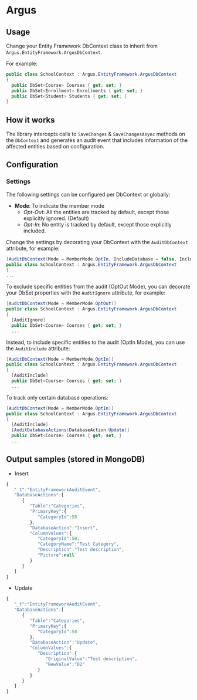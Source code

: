 # Argus

## Usage
Change your Entity Framework DbContext class to inherit from `Argus.EntityFramework.ArgusDbContext`. 

For example:
```c#
public class SchoolContext : Argus.EntityFramework.ArgusDbContext
{
  public DbSet<Course> Courses { get; set; }
  public DbSet<Enrollment> Enrollments { get; set; }
  public DbSet<Student> Students { get; set; }
}
```

## How it works
The library intercepts calls to `SaveChanges` & `SaveChangesAsync` methods on the `DbContext` and generates an audit event that includes information of the affected entities based on configuration.

## Configuration

### Settings
The following settings can be configured per DbContext or globally:

- **Mode**: To indicate the member mode
  - _Opt-Out_: All the entities are tracked by default, except those explicitly ignored. (Default)
  - _Opt-In_: No entity is tracked by default, except those explicitly included.

Change the settings by decorating your DbContext with the `AuditDbContext` attribute, for example:

```c#
[AuditDbContext(Mode = MemberMode.OptIn, IncludeDatabase = false, IncludeConnectionID = false, IncludeTransactionID = false)]
public class SchoolContext : Argus.EntityFramework.ArgusDbContext
{
...
```

To exclude specific entities from the audit (OptOut Mode), you can decorate your DbSet properties with the `AuditIgnore` attribute, for example:
```c#
[AuditDbContext(Mode = MemberMode.OptOut)]
public class SchoolContext : Argus.EntityFramework.ArgusDbContext
{
  [AuditIgnore]
  public DbSet<Course> Courses { get; set; }
  ...
```

Instead, to include specific entities to the audit (OptIn Mode), you can use the `AuditInclude` attribute:
```c#
[AuditDbContext(Mode = MemberMode.OptIn)]
public class SchoolContext : Argus.EntityFramework.ArgusDbContext
{
  [AuditInclude]
  public DbSet<Course> Courses { get; set; }
  ...
```

To track only certain database operations:
```c#
[AuditDbContext(Mode = MemberMode.OptIn)]
public class SchoolContext : Argus.EntityFramework.ArgusDbContext
{
  [AuditInclude]
  [AuditDatabaseActions(DatabaseAction.Update)]
  public DbSet<Course> Courses { get; set; }
  ...
```

## Output samples (stored in MongoDB)
- Insert
```javascript
{
   "_t":"EntityFrameworkAuditEvent",
   "DatabaseActions":[
      {
         "Table":"Categories",
         "PrimaryKey":{
            "CategoryId":50
         },
         "DatabaseAction":"Insert",
         "ColumnValues":{
            "CategoryId":50,
            "CategoryName":"Test Category",
            "Description":"Test description",
            "Picture":null
         }
      }
   ]
}
```

- Update
```javascript
{
   "_t":"EntityFrameworkAuditEvent",
   "DatabaseActions":[
      {
         "Table":"Categories",
         "PrimaryKey":{
            "CategoryId":50
         },
         "DatabaseAction":"Update",
         "ColumnValues":{
            "Description":{
               "OriginalValue":"Test description",
               "NewValue":"D2"
            }
         }
      }
   ]
}
```
